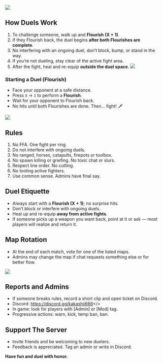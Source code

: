 ![](https://i.ibb.co/j99c920d/Mordhau-Server-Banner.png)
## How Duels Work
1. To challenge someone, walk up and **Flourish (X + 1)**.
2. If they Flourish back, the duel begins **after both Flourishes are complete**.
3. No interfering with an ongoing duel, don’t block, bump, or stand in the way.
4. If you’re not dueling, stay clear of the active fight area.
5. After the fight, heal and re-equip **outside the duel space**.
![](https://i.ibb.co/chzZqtD7/Duel-Rules.png)
### Starting a Duel (Flourish)
- Face your opponent at a safe distance.
- Press `X` → `1` to perform a **Flourish**.
- Wait for your opponent to Flourish back.
- No hits until both Flourishes are done. Then… fight! 🗡️

![](https://i.ibb.co/Gvm3b4Cm/Server-Rules.png)
## Rules
1. No FFA. One fight per ring.
2. Do not interfere with ongoing duels.
3. No ranged, horses, catapults, firepots or toolbox.
4. No spawn killing or griefing. No toxic chat or slurs.
5. Respect line order. No cutting.
6. No looting active fighters.
7. Use common sense. Admins have final say.

## Duel Etiquette
- Always start with a **Flourish (X + 1)**; no surprise hits.
- Don’t block or interfere with ongoing duels.
- Heal up and re-equip **away from active fights**.
- If someone picks up a weapon you want back, point at it or ask — most players will realize and return it.

## Map Rotation
- At the end of each match, vote for one of the listed maps.  
- Admins may change the map if chat requests something else or for better flow.  

![](https://i.ibb.co/fzbm9wWr/Reports-Support.png)
## Reports and Admins
- If someone breaks rules, record a short clip and open ticket on Discord.
- Discord: <a id="Click To Join Discord">https://discord.gg/kakashii666</>
- In game: look for players with [Admin] or [Mod] tag.
- Progressive actions: warn, kick, temp ban, ban.

## Support The Server
- Invite friends and be welcoming to new duelers.
- Feedback is appreciated. Tag an admin or write in Discord.

**Have fun and duel with honor.**
